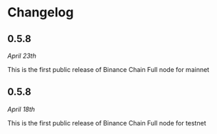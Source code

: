 # Changelog
## 0.5.8

*April 23th*

This is the first public release of Binance Chain Full node for mainnet

## 0.5.8

*April 18th*

This is the first public release of Binance Chain Full node for testnet